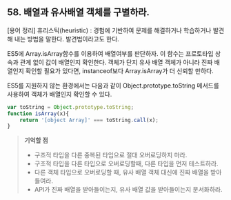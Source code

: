 ## 58. 배열과 유사배열 객체를 구별하라.
[용어 정리] 
휴리스틱(heuristic) : 경험에 기반하여 문제를 해결하거나 학습하거나 발견해 내는 방법을 말한다. 발견법이라고도 한다.

ES5에 Array.isArray함수를 이용하여 배열여부를 판단하자.
이 함수는 프로토타입 상속과 관계 없이 값이 배열인지 확인한다.
객체가 단지 유사 배열 객체가 아니라 진짜 배열인지 확인할 필요가 있다면, 
instanceof보다 Array.isArray가 더 신뢰할 만하다.

ES5를 지원하지 않는 환경에서는 다음과 같이 Object.prototype.toString 메서드를 사용하여 객체가 배열인지 확인할 수 있다.
```js
var toString = Object.prototype.toString;
function isArray(x){
	return '[object Array]' === toString.call(x);
}
```

> __기억할 점__
> * 구조적 타입을 다른 중복된 타입으로 절대 오버로딩하지 마라.
> * 구조적 타입을 다른 타입으로 오버로딩할때, 다른 타입을 먼저 테스트하라.
> * 다른 객체 타입으로 오버로딩할 때, 유사 배열 객체 대신에 진짜 배열을 받아들여라.
> * API가 진짜 배열을 받아들이는지, 유사 배열 값을 받아들이는지 문서화하라.
